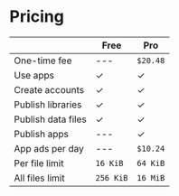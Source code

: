 # Pricing

|                    | Free      | Pro      |
| ------------------ | --------- | -------- |
| One-time fee       | ---       | `$20.48` |
| Use apps           | ✓         | ✓        |
| Create accounts    | ✓         | ✓        |
| Publish libraries  | ✓         | ✓        |
| Publish data files | ✓         | ✓        |
| Publish apps       | ---       | ✓        |
| App ads per day    | ---       | `$10.24` |
| Per file limit     | `16 KiB`  | `64 KiB` |
| All files limit    | `256 KiB` | `16 MiB` |
